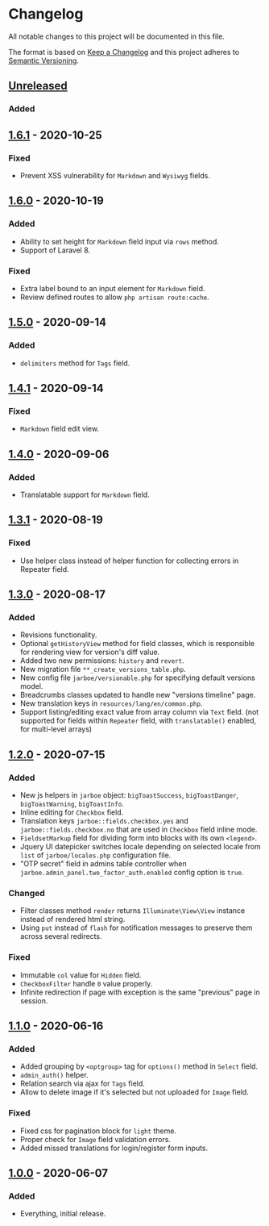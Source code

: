 # Changelog
All notable changes to this project will be documented in this file.

The format is based on [Keep a Changelog](http://keepachangelog.com/en/1.0.0/)
and this project adheres to [Semantic Versioning](http://semver.org/spec/v2.0.0.html).

## [Unreleased]
### Added

## [1.6.1] - 2020-10-25
### Fixed
- Prevent XSS vulnerability for `Markdown` and `Wysiwyg` fields.

## [1.6.0] - 2020-10-19
### Added
- Ability to set height for `Markdown` field input via `rows` method.
- Support of Laravel 8.

### Fixed
- Extra label bound to an input element for `Markdown` field.
- Review defined routes to allow `php artisan route:cache`.

## [1.5.0] - 2020-09-14
### Added
- `delimiters` method for `Tags` field.

## [1.4.1] - 2020-09-14
### Fixed
- `Markdown` field edit view.

## [1.4.0] - 2020-09-06
### Added
- Translatable support for `Markdown` field.

## [1.3.1] - 2020-08-19
### Fixed
- Use helper class instead of helper function for collecting errors in Repeater field.

## [1.3.0] - 2020-08-17
### Added
- Revisions functionality.
- Optional `getHistoryView` method for field classes, which is responsible for rendering view for version's diff value.
- Added two new permissions: `history` and `revert`.
- New migration file `**_create_versions_table.php`.
- New config file `jarboe/versionable.php` for specifying default versions model.
- Breadcrumbs classes updated to handle new "versions timeline" page.
- New translation keys in `resources/lang/en/common.php`.
- Support listing/editing exact value from array column via `Text` field. (not supported for fields within `Repeater` field, with `translatable()` enabled, for multi-level arrays)

## [1.2.0] - 2020-07-15
### Added
- New js helpers in `jarboe` object: `bigToastSuccess`, `bigToastDanger`, `bigToastWarning`, `bigToastInfo`.
- Inline editing for `Checkbox` field.
- Translation keys `jarboe::fields.checkbox.yes` and `jarboe::fields.checkbox.no` that are used in `Checkbox` field inline mode.
- `FieldsetMarkup` field for dividing form into blocks with its own `<legend>`.
- Jquery UI datepicker switches locale depending on selected locale from `list` of `jarboe/locales.php` configuration file.
- "OTP secret" field in admins table controller when `jarboe.admin_panel.two_factor_auth.enabled` config option is `true`.

### Changed
- Filter classes method `render` returns `Illuminate\View\View` instance instead of rendered html string.
- Using `put` instead of `flash` for notification messages to preserve them across several redirects.

### Fixed
- Immutable `col` value for `Hidden` field.
- `CheckboxFilter` handle `0` value properly.
- Infinite redirection if page with exception is the same "previous" page in session.

## [1.1.0] - 2020-06-16
### Added
- Added grouping by `<optgroup>` tag for `options()` method in `Select` field.
- `admin_auth()` helper.
- Relation search via ajax for `Tags` field.
- Allow to delete image if it's selected but not uploaded for `Image` field.

### Fixed
- Fixed css for pagination block for `light` theme.
- Proper check for `Image` field validation errors.
- Added missed translations for login/register form inputs.

## [1.0.0] - 2020-06-07
### Added
- Everything, initial release.


[Unreleased]: https://github.com/Cherry-Pie/Jarboe/compare/1.6.1...master
[1.6.1]: https://github.com/Cherry-Pie/Jarboe/compare/1.6.0...1.6.1
[1.6.0]: https://github.com/Cherry-Pie/Jarboe/compare/1.5.0...1.6.0
[1.5.0]: https://github.com/Cherry-Pie/Jarboe/compare/1.4.1...1.5.0
[1.4.1]: https://github.com/Cherry-Pie/Jarboe/compare/1.4.0...1.4.1
[1.4.0]: https://github.com/Cherry-Pie/Jarboe/compare/1.3.1...1.4.0
[1.3.1]: https://github.com/Cherry-Pie/Jarboe/compare/1.3.0...1.3.1
[1.3.0]: https://github.com/Cherry-Pie/Jarboe/compare/1.2.0...1.3.0
[1.2.0]: https://github.com/Cherry-Pie/Jarboe/compare/1.1.0...1.2.0
[1.1.0]: https://github.com/Cherry-Pie/Jarboe/compare/1.0.0...1.1.0
[1.0.0]: https://github.com/Cherry-Pie/Jarboe
